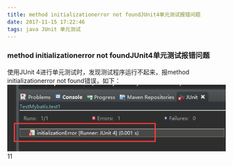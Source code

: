 ```yaml
---
title: method initializationerror not foundJUnit4单元测试报错问题
date: 2017-11-15 17:22:46
tags: java JUnit 单元测试
---
```

### method initializationerror not foundJUnit4单元测试报错问题

使用JUnit 4进行单元测试时，发现测试程序运行不起来，报method initializationerror not found错误，如下：
![](/images/method-initializationerror-not-foundJUnit4单元测试报错问题/1.png)11